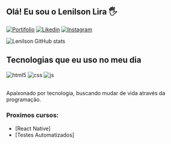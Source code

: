 ##  Olá! Eu sou o Lenilson Lira 🖐️

[![ Portifolio ](https://img.shields.io/website?label=SujeitoProgramador.com&style=for-the-badge&url=https://sujeitoprogramador.com/)](https://www.figma.com/proto/n9p44QsU8ZlgHan9rmMVS0/Curriculum?scaling=scale-down&page-id=0%3A1&starting-point-node-id=3%3A2)
[![ Likedin ](https://img.shields.io/badge/linkedin-blue?style=for-the-badge&logo=linkedin&logoColor=black)](https://www.linkedin.com/in/lenilson-lira-898157215/)
[![ Instagram ](https://img.shields.io/badge/Instagram-E4405F?style=for-the-badge&logo=instagram&logoColor=white)](https://instagram.com/Lenilson1_)


![ Lenilson GitHub stats ](https://github-readme-stats.vercel.app/api?username=Lenilsonn1&show_icons=true&theme=dracula&count_private=true)

##  Tecnologias que eu uso no meu dia

<div style="display: inline_block">
  <img align="center" alt="html5" src="https://img.shields.io/badge/HTML5-E34F26?style=for-the-badge&logo=html5&logoColor=white" />
  <img align="center" alt="css" src="https://img.shields.io/badge/CSS3-1572B6?style=for-the-badge&logo=css3&logoColor=white" />
  <img align="center" alt="js" src="https://img.shields.io/badge/JavaScript-F7DF1E?style=for-the-badge&logo=javascript&logoColor=black" />
 

</div><br/>

Apaixonado por tecnologia, buscando mudar de vida através da programação.

###  Proximos cursos:
- [React Native]<br/>
- [Testes Automatizados]<br/>

